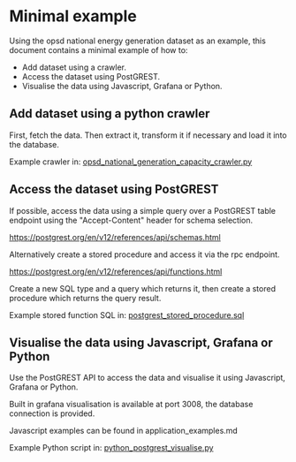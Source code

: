 # Minimal example
Using the opsd national energy generation dataset as an example, this document contains a minimal example of how to:
- Add dataset using a crawler.
- Access the dataset using PostGREST.
- Visualise the data using Javascript, Grafana or Python.

## Add dataset using a python crawler
First, fetch the data. Then extract it, transform it if necessary and load it into the database.

Example crawler in:
[opsd_national_generation_capacity_crawler.py](https://github.com/NOWUM/open-energy-data-server/blob/main/docs/source/minimal_walkthrough/opsd_national_generation_capacity_crawler.py)

## Access the dataset using PostGREST
If possible, access the data using a simple query over a PostGREST table endpoint using the "Accept-Content" header for schema selection.

https://postgrest.org/en/v12/references/api/schemas.html

Alternatively create a stored procedure and access it via the rpc endpoint.

https://postgrest.org/en/v12/references/api/functions.html

Create a new SQL type and a query which returns it, then create a stored procedure which returns the query result.

Example stored function SQL in:
[postgrest_stored_procedure.sql](https://github.com/NOWUM/open-energy-data-server/blob/main/docs/source/minimal_walkthrough/postgrest_stored_procedure.sql)

## Visualise the data using Javascript, Grafana or Python
Use the PostGREST API to access the data and visualise it using Javascript, Grafana or Python.

Built in grafana visualisation is available at port 3008, the database connection is provided.

Javascript examples can be found in application_examples.md

Example Python script in:
[python_postgrest_visualise.py](https://github.com/NOWUM/open-energy-data-server/blob/main/docs/source/minimal_walkthrough/python_postgrest_visualise.py) 